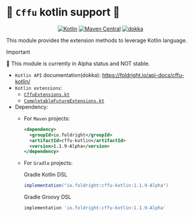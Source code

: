 # 🦝 `Cffu` kotlin support 🍩

<p align="center">
<a href="https://kotlinlang.org"><img src="https://img.shields.io/badge/Kotlin-1.6+-7F52FF.svg?logo=kotlin&logoColor=white" alt="Kotlin"></a>
<a href="https://central.sonatype.com/artifact/io.foldright/cffu-kotlin/1.0.0-Alpha/versions"><img src="https://img.shields.io/maven-central/v/io.foldright/cffu-kotlin?logo=apache-maven&logoColor=white" alt="Maven Central"></a>
<a href="https://foldright.io/api-docs/cffu-kotlin/"><img src="https://img.shields.io/maven-central/v/io.foldright/cffu-kotlin?label=dokka&logo=kotlin&logoColor=white" alt="dokka"></a>
</p>

This module provides the extension methods to leverage Kotlin language.

> [!IMPORTANT]
> 🚧 This module is currently in Alpha status and NOT stable.

- `Kotlin API` documentation(dokka): https://foldright.io/api-docs/cffu-kotlin/
- `Kotlin extensions`:
  - [`CffuExtensions.kt`](src/main/java/io/foldright/cffu/kotlin/CffuExtensions.kt)
  - [`CompletableFutureExtensions.kt`](src/main/java/io/foldright/cffu/kotlin/CompletableFutureExtensions.kt)
- Dependency:
  - For `Maven` projects:

    ```xml
    <dependency>
      <groupId>io.foldright</groupId>
      <artifactId>cffu-kotlin</artifactId>
      <version>1.1.9-Alpha</version>
    </dependency>
    ```
  - For `Gradle` projects:

     Gradle Kotlin DSL
    ```groovy
    implementation("io.foldright:cffu-kotlin:1.1.9-Alpha")
    ```
    Gradle Groovy DSL
    ```groovy
    implementation 'io.foldright:cffu-kotlin:1.1.9-Alpha'
    ```
